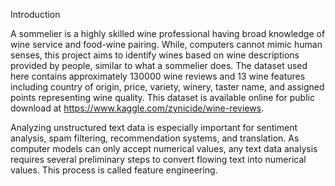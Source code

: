 Introduction

A sommelier is a highly skilled wine professional having broad knowledge of wine service and food-wine pairing. While, computers cannot mimic human senses, this project aims to identify wines based on wine descriptions provided by people, similar to what a sommelier does. The dataset used here contains approximately 130000 wine reviews and 13 wine features including country of origin, price, variety, winery, taster name, and assigned points representing wine quality. This dataset is available online for public download at https://www.kaggle.com/zynicide/wine-reviews.

Analyzing unstructured text data is especially important for sentiment analysis, spam filtering, recommendation systems, and translation. As computer models can only accept numerical values, any text data analysis requires several preliminary steps to convert flowing text into numerical values. This process is called feature engineering.
